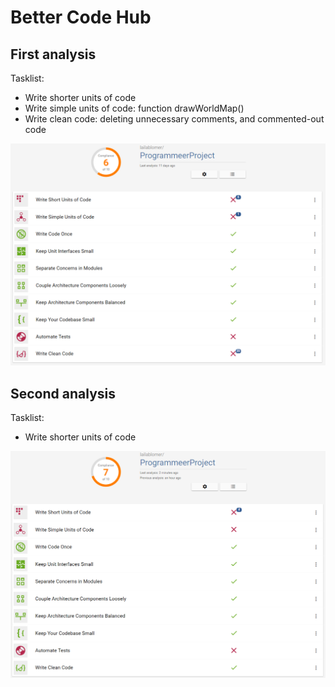 # Better Code Hub

## First analysis

Tasklist:
* Write shorter units of code
* Write simple units of code: function drawWorldMap()
* Write clean code: deleting unnecessary comments, and commented-out code

![alt tag](https://github.com/lailablomer/ProgrammeerProject/blob/master/doc/BCH01.PNG)

## Second analysis

Tasklist:
* Write shorter units of code

![alt tag](https://github.com/lailablomer/ProgrammeerProject/blob/master/doc/BCH02.PNG)
